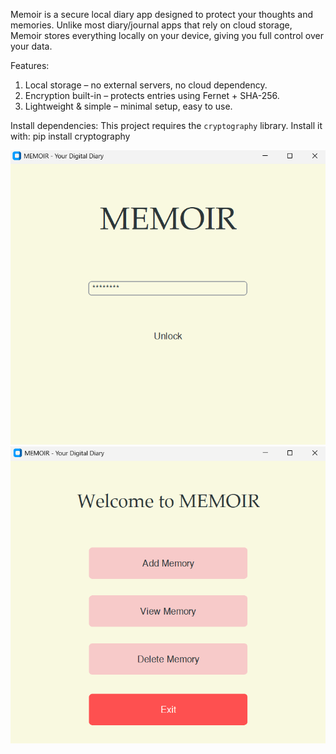 Memoir is a secure local diary app designed to protect your thoughts and memories.
Unlike most diary/journal apps that rely on cloud storage, Memoir stores everything locally on your device, giving you full control over your data.

Features:
1. Local storage – no external servers, no cloud dependency.
2. Encryption built-in – protects entries using Fernet + SHA-256.
3. Lightweight & simple – minimal setup, easy to use.

Install dependencies:
This project requires the `cryptography` library. Install it with:
pip install cryptography

![My Screenshot](memoir_front.png)
![My Screenshot](memoir_menu.png)

